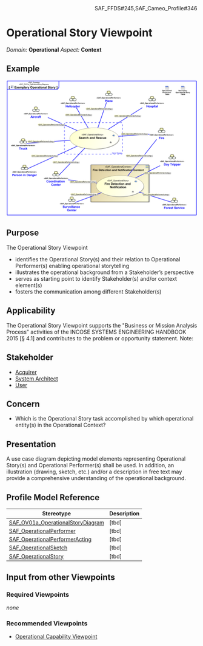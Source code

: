 <div align="right">SAF_FFDS#245,SAF_Cameo_Profile#346</div>

# Operational Story Viewpoint
*Domain:* **Operational** *Aspect:* **Context**
## Example
![Exemplary Operational Story](../diagrams/Exemplary-Operational-Story.svg)
## Purpose
The Operational Story Viewpoint
* identifies the Operational Story(s) and their relation to Operational Performer(s) enabling operational storytelling
* illustrates the operational background from a Stakeholder’s perspective
* serves as starting point to identify Stakeholder(s) and/or context element(s)
* fosters the communication among different Stakeholder(s)
## Applicability
The Operational Story Viewpoint supports the "Business or Mission Analysis Process" activities of the INCOSE SYSTEMS ENGINEERING HANDBOOK 2015 [§ 4.1] and contributes to the problem or opportunity statement.
Note:
## Stakeholder
* [Acquirer](../stakeholders.md#Acquirer)
* [System Architect](../stakeholders.md#System-Architect)
* [User](../stakeholders.md#User)
## Concern
* Which is the Operational Story task accomplished by which operational entity(s) in the Operational Context?
## Presentation
A use case diagram depicting model elements representing Operational Story(s) and Operational Performer(s) shall be used. In addition, an illustration (drawing, sketch, etc.) and/or a description in free text may provide a comprehensive understanding of the operational background.

## Profile Model Reference
|Stereotype | Description|
|---|---|
|[SAF_OV01a_OperationalStoryDiagram](../stereotypes.md#SAF_OV01a_OperationalStoryDiagram)|[tbd]|
|[SAF_OperationalPerformer](../stereotypes.md#SAF_OperationalPerformer)|[tbd]|
|[SAF_OperationalPerformerActing](../stereotypes.md#SAF_OperationalPerformerActing)|[tbd]|
|[SAF_OperationalSketch](../stereotypes.md#SAF_OperationalSketch)|[tbd]|
|[SAF_OperationalStory](../stereotypes.md#SAF_OperationalStory)|[tbd]|
## Input from other Viewpoints
### Required Viewpoints
*none*
### Recommended Viewpoints
* [Operational Capability Viewpoint](Operational-Capability-Viewpoint.md)
